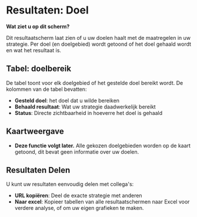 # Resultaten: Doel
**Wat ziet u op dit scherm?**

Dit resultaatscherm laat zien of u uw doelen haalt met de maatregelen in uw strategie. Per doel (en doelgebied) wordt getoond of het doel gehaald wordt en wat het resultaat is.

## **Tabel: doelbereik**

De tabel toont voor elk doelgebied of het gestelde doel bereikt wordt. De kolommen van de tabel bevatten:

* **Gesteld doel**: het doel dat u wilde bereiken  
* **Behaald resultaat**: Wat uw strategie daadwerkelijk bereikt  
* **Status**: Directe zichtbaarheid in hoeverre het doel is gehaald

## **Kaartweergave**

* **Deze functie volgt later.** Alle gekozen doelgebieden worden op de kaart getoond, dit bevat geen informatie over uw doelen.

## **Resultaten Delen**

U kunt uw resultaten eenvoudig delen met collega's:

* **URL kopiëren**: Deel de exacte strategie met anderen  
* **Naar excel**: Kopieer tabellen van alle resultaatschermen naar Excel voor verdere analyse, of om uw eigen grafieken te maken.
